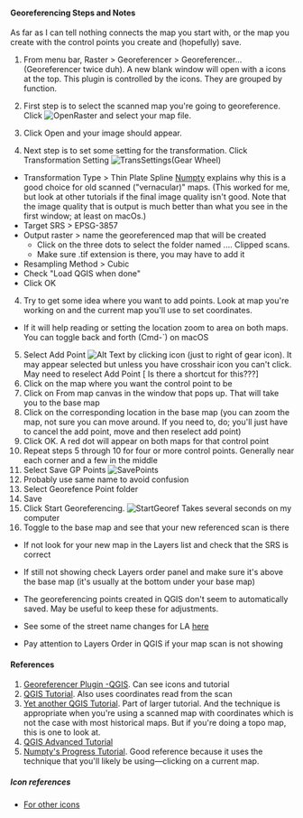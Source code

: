 #### Georeferencing Steps and Notes
As far as I can tell nothing connects the map you start with, or the map you create with the control points you create and (hopefully) save. 

1. From menu bar, Raster > Georeferencer > Georeferencer… (Georeferencer twice duh). A new blank window will open with a icons at the top. This plugin is controlled by the icons. They are grouped by function. 

1. First step is to select the scanned map you're going to georeference. Click ![OpenRaster] and select your map file. 
2. Click Open and your image should appear.
3.  Next step is to set some setting for the transformation. Click Transformation Setting ![TransSettings](Gear Wheel)
  - Transformation Type > Thin Plate Spline [Numpty](http://glaikit.org/2011/03/27/image-georeferencing-with-qgis/) explains why this is a good choice for old scanned ("vernacular)" maps. (This worked for me, but look at other tutorials if the final image quality isn't good. Note that the image quality that is output is much better than what you see in the first window; at least on macOs.)
  - Target SRS > EPSG-3857
  - Output raster > name the georeferenced map that will be created
    - Click on the three dots to select the folder named .... Clipped scans.
    - Make sure .tif extension is there, you may have to add it
  - Resampling Method > Cubic
  - Check "Load QGIS when done"
  - Click OK
4. Try to get some idea where you want to add points. Look at map you're working on and the current map you'll use to set coordinates.
- If it will help reading or setting the location zoom to area on both maps. You can toggle back and forth (Cmd-`) on macOS
5. Select Add Point ![Alt Text][AddPoint] by clicking icon (just to right of gear icon). It may appear selected but unless you have crosshair icon you can't click. May need to reselect Add Point [ Is there a shortcut for this???]
6. Click on the map where you want the control point to be
7. Click on From map canvas in the window that pops up. That will take you to the base map
8. Click on the corresponding location in the base map (you can zoom the map, not sure you can move around. If you need to, do; you'll just have to cancel the add point, move and then reselect add point)
9. Click OK. A red dot will appear on both maps for that control point
10. Repeat steps 5 through 10 for four or more control points. Generally near each corner and a few in the middle
11. Select Save GP Points ![SavePoints]
12. Probably use same name to avoid confusion
13. Select Georefence Point folder
14. Save
15. Click Start Georeferencing. ![StartGeoref] Takes several seconds on my computer
16. Toggle to the base map and see that your new referenced scan is there
  - If not look for your new map in the Layers list and check that the SRS is correct
  - If still not showing check Layers order panel and make sure it's above the base map (it's usually at the bottom under your base map)


- The georeferencing points created in QGIS don't seem to automatically saved. May be useful to keep these for adjustments.
- See some of the street name changes for LA  [here](https://secure-shore-68966.herokuapp.com/streets "Croatian Restaurants site")
- Pay attention to Layers Order in QGIS if your map scan is not showing

#### References
1. [Georeferencer Plugin -QGIS](http://docs.qgis.org/2.8/en/docs/user_manual/plugins/plugins_georeferencer.html#available-transformation-algorithms). Can see icons and tutorial
2. [QGIS Tutorial](http://www.qgistutorials.com/en/docs/georeferencing_basics.html "Georeferencing Topo Sheets and Scanned Maps"). Also uses coordinates read from the scan
3. [Yet another QGIS Tutorial](https://docs.qgis.org/2.2/en/docs/training_manual/forestry/map_georeferencing.html "14.2. Lesson: Georeferencing a Map"). Part of larger tutorial. And the technique is appropriate when you're using a scanned map with coordinates which is not the case with most historical maps. But if you're doing a topo map, this is one to look at.
2. [QGIS Advanced Tutorial](http://www.qgistutorials.com/en/docs/advanced_georeferencing.html "Georeferencing Aerial Imagery")
1. [Numpty's Progress Tutorial](http://glaikit.org/2011/03/27/image-georeferencing-with-qgis/ "IMAGE GEOREFERENCING WITH QGIS"). Good reference because it uses the technique that you'll likely be using—clicking on a current map.

##### Icon references
[OpenRaster]: http://docs.qgis.org/2.8/en/_images/mActionAddRasterLayer.png "Open Raster"
[TransSettings]: http://docs.qgis.org/2.8/en/_images/mActionTransformSettings.png "Transformation Settings"
[DeletePoint]: http://docs.qgis.org/2.8/en/_images/mActionDeleteGCPPoint.png
[AddPoint]: http://docs.qgis.org/2.8/en/_images/mActionAddGCPPoint.png "Add CG Point"
[SavePoints]: http://docs.qgis.org/2.8/en/_images/mActionSaveGCPpointsAs.png "Save GCP Points As"
[StartGeoref]: http://docs.qgis.org/2.8/en/_images/mActionStartGeoref.png "Start georeferencing"

- [For other icons](http://docs.qgis.org/2.8/en/docs/user_manual/plugins/plugins_georeferencer.html#available-transformation-algorithms
)
